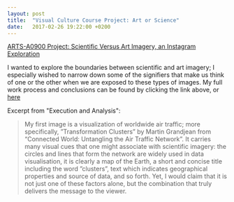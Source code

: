 ```yaml
---
layout: post
title:  "Visual Culture Course Project: Art or Science"
date:   2017-02-26 19:22:00 +0200
---
```


[ARTS-A0900 Project: Scientific Versus Art Imagery, an Instagram Exploration][1]

I wanted to explore the boundaries between scientific and art imagery; I especially wished to narrow down some of the signifiers that make us think of one or the other when we are exposed to these types of images. My full work process and conclusions can be found by clicking the link above, or [here][1]

Excerpt from "Execution and Analysis":
> My first image is a visualization of worldwide air traffic; more specifically, ”Transformation Clusters” by Martin Grandjean from “Connected World: Untangling the Air Traffic Network”. It carries many visual cues that one might associate with scientific imagery: the circles and lines that form the network are widely used in data visualisation, it is clearly a map of the Earth, a short and concise title including the word ”clusters”, text which indicates geographical properties and source of data, and so forth. Yet, I would claim that it is not just one of these factors alone, but the combination that truly delivers the message to the viewer.

[1]: http://whyartwhyscience.tumblr.com